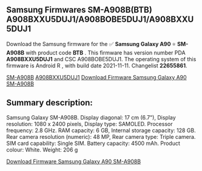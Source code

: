 <h2>Samsung Firmwares SM-A908B(BTB) A908BXXU5DUJ1/A908BOBE5DUJ1/A908BXXU5DUJ1</h2>
Download the Samsung firmware for the ✅ <strong>Samsung Galaxy A90 </strong> ⭐ <strong>SM-A908B</strong> with product code <strong>BTB</strong> . This firmware has version number PDA <strong>A908BXXU5DUJ1</strong> and CSC A908BOBE5DUJ1. The operating system of this firmware is Android R , with build date 2021-11-11. Changelist <strong>22655861</strong>.


[SM-A908B](https://samfirm.shop/samsung/model/SM-A908B)
[A908BXXU5DUJ1](https://samfirm.shop/samsung/pda/A908BXXU5DUJ1)
[Download Firmware Samsung Galaxy A90 SM-A908B](https://samfirm.shop/samsung/firmware/473969)
<h2>Summary description:</h2>
<p>Samsung Galaxy SM-A908B. Display diagonal: 17 cm (6.7"), Display resolution: 1080 x 2400 pixels, Display type: SAMOLED. Processor frequency: 2.8 GHz. RAM capacity: 6 GB, Internal storage capacity: 128 GB. Rear camera resolution (numeric): 48 MP, Rear camera type: Triple camera. SIM card capability: Single SIM. Battery capacity: 4500 mAh. Product colour: White. Weight: 206 g</p>


[Download Firmware Samsung Galaxy A90 SM-A908B](https://samfirm.shop/samsung/firmware/473969)
